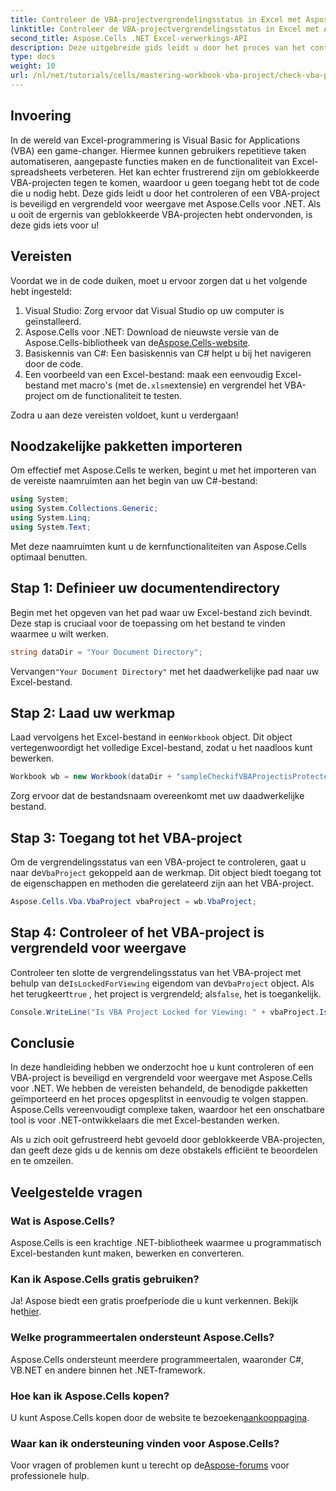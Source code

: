 ```yaml
---
title: Controleer de VBA-projectvergrendelingsstatus in Excel met Aspose.Cells
linktitle: Controleer de VBA-projectvergrendelingsstatus in Excel met Aspose.Cells
second_title: Aspose.Cells .NET Excel-verwerkings-API
description: Deze uitgebreide gids leidt u door het proces van het controleren of een VBA-project in Excel is vergrendeld voor weergave met behulp van de krachtige Aspose.Cells voor .NET-bibliotheek. Perfect voor .NET-ontwikkelaars en Excel-gebruikers.
type: docs
weight: 10
url: /nl/net/tutorials/cells/mastering-workbook-vba-project/check-vba-project-lock-status/
---
```

## Invoering

In de wereld van Excel-programmering is Visual Basic for Applications (VBA) een game-changer. Hiermee kunnen gebruikers repetitieve taken automatiseren, aangepaste functies maken en de functionaliteit van Excel-spreadsheets verbeteren. Het kan echter frustrerend zijn om geblokkeerde VBA-projecten tegen te komen, waardoor u geen toegang hebt tot de code die u nodig hebt. Deze gids leidt u door het controleren of een VBA-project is beveiligd en vergrendeld voor weergave met Aspose.Cells voor .NET. Als u ooit de ergernis van geblokkeerde VBA-projecten hebt ondervonden, is deze gids iets voor u!

## Vereisten

Voordat we in de code duiken, moet u ervoor zorgen dat u het volgende hebt ingesteld:

1. Visual Studio: Zorg ervoor dat Visual Studio op uw computer is geïnstalleerd.
2.  Aspose.Cells voor .NET: Download de nieuwste versie van de Aspose.Cells-bibliotheek van de[Aspose.Cells-website](https://releases.aspose.com/cells/net/).
3. Basiskennis van C#: Een basiskennis van C# helpt u bij het navigeren door de code.
4.  Een voorbeeld van een Excel-bestand: maak een eenvoudig Excel-bestand met macro's (met de`.xlsm`extensie) en vergrendel het VBA-project om de functionaliteit te testen.

Zodra u aan deze vereisten voldoet, kunt u verdergaan!

## Noodzakelijke pakketten importeren

Om effectief met Aspose.Cells te werken, begint u met het importeren van de vereiste naamruimten aan het begin van uw C#-bestand:

```csharp
using System;
using System.Collections.Generic;
using System.Linq;
using System.Text;
```

Met deze naamruimten kunt u de kernfunctionaliteiten van Aspose.Cells optimaal benutten.

## Stap 1: Definieer uw documentendirectory

Begin met het opgeven van het pad waar uw Excel-bestand zich bevindt. Deze stap is cruciaal voor de toepassing om het bestand te vinden waarmee u wilt werken.

```csharp
string dataDir = "Your Document Directory";
```

 Vervangen`"Your Document Directory"` met het daadwerkelijke pad naar uw Excel-bestand.

## Stap 2: Laad uw werkmap

 Laad vervolgens het Excel-bestand in een`Workbook` object. Dit object vertegenwoordigt het volledige Excel-bestand, zodat u het naadloos kunt bewerken.

```csharp
Workbook wb = new Workbook(dataDir + "sampleCheckifVBAProjectisProtected.xlsm");
```

Zorg ervoor dat de bestandsnaam overeenkomt met uw daadwerkelijke bestand.

## Stap 3: Toegang tot het VBA-project

 Om de vergrendelingsstatus van een VBA-project te controleren, gaat u naar de`VbaProject` gekoppeld aan de werkmap. Dit object biedt toegang tot de eigenschappen en methoden die gerelateerd zijn aan het VBA-project.

```csharp
Aspose.Cells.Vba.VbaProject vbaProject = wb.VbaProject;
```

## Stap 4: Controleer of het VBA-project is vergrendeld voor weergave

Controleer ten slotte de vergrendelingsstatus van het VBA-project met behulp van de`IsLockedForViewing` eigendom van de`VbaProject` object. Als het terugkeert`true` , het project is vergrendeld; als`false`, het is toegankelijk.

```csharp
Console.WriteLine("Is VBA Project Locked for Viewing: " + vbaProject.IsLockedForViewing);
```

## Conclusie

In deze handleiding hebben we onderzocht hoe u kunt controleren of een VBA-project is beveiligd en vergrendeld voor weergave met Aspose.Cells voor .NET. We hebben de vereisten behandeld, de benodigde pakketten geïmporteerd en het proces opgesplitst in eenvoudig te volgen stappen. Aspose.Cells vereenvoudigt complexe taken, waardoor het een onschatbare tool is voor .NET-ontwikkelaars die met Excel-bestanden werken.

Als u zich ooit gefrustreerd hebt gevoeld door geblokkeerde VBA-projecten, dan geeft deze gids u de kennis om deze obstakels efficiënt te beoordelen en te omzeilen.

## Veelgestelde vragen

### Wat is Aspose.Cells?

Aspose.Cells is een krachtige .NET-bibliotheek waarmee u programmatisch Excel-bestanden kunt maken, bewerken en converteren.

### Kan ik Aspose.Cells gratis gebruiken?

 Ja! Aspose biedt een gratis proefperiode die u kunt verkennen. Bekijk het[hier](https://releases.aspose.com/).

### Welke programmeertalen ondersteunt Aspose.Cells?

Aspose.Cells ondersteunt meerdere programmeertalen, waaronder C#, VB.NET en andere binnen het .NET-framework.

### Hoe kan ik Aspose.Cells kopen?

 U kunt Aspose.Cells kopen door de website te bezoeken[aankooppagina](https://purchase.aspose.com/buy).

### Waar kan ik ondersteuning vinden voor Aspose.Cells?

 Voor vragen of problemen kunt u terecht op de[Aspose-forums](https://forum.aspose.com/c/cells/9) voor professionele hulp.
